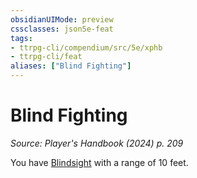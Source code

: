 ```yaml
---
obsidianUIMode: preview
cssclasses: json5e-feat
tags:
- ttrpg-cli/compendium/src/5e/xphb
- ttrpg-cli/feat
aliases: ["Blind Fighting"]
---
```

# Blind Fighting
*Source: Player's Handbook (2024) p. 209*  

You have [Blindsight](3-Mechanics/CLI/rules/senses.md#Blindsight) with a range of 10 feet.